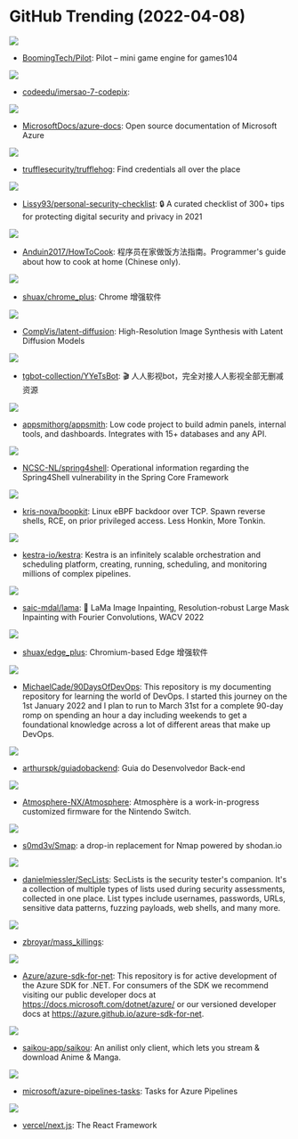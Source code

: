 # GitHub Trending (2022-04-08)

![](https://img.shields.io/badge/C%2B%2B-New%20308-green?style=flat-square&logo=appveyor)
- [BoomingTech/Pilot](https://github.com/BoomingTech/Pilot): Pilot – mini game engine for games104

![](https://img.shields.io/badge/Go-New%2059-green?style=flat-square&logo=appveyor)
- [codeedu/imersao-7-codepix](https://github.com/codeedu/imersao-7-codepix): 

![](https://img.shields.io/badge/PowerShell-New%2069-green?style=flat-square&logo=appveyor)
- [MicrosoftDocs/azure-docs](https://github.com/MicrosoftDocs/azure-docs): Open source documentation of Microsoft Azure

![](https://img.shields.io/badge/Go-New%20325-green?style=flat-square&logo=appveyor)
- [trufflesecurity/trufflehog](https://github.com/trufflesecurity/trufflehog): Find credentials all over the place

![](https://img.shields.io/badge/none-New%20655-green?style=flat-square&logo=appveyor)
- [Lissy93/personal-security-checklist](https://github.com/Lissy93/personal-security-checklist): 🔒 A curated checklist of 300+ tips for protecting digital security and privacy in 2021

![](https://img.shields.io/badge/JavaScript-New%20622-green?style=flat-square&logo=appveyor)
- [Anduin2017/HowToCook](https://github.com/Anduin2017/HowToCook): 程序员在家做饭方法指南。Programmer's guide about how to cook at home (Chinese only).

![](https://img.shields.io/badge/C%2B%2B-New%2080-green?style=flat-square&logo=appveyor)
- [shuax/chrome_plus](https://github.com/shuax/chrome_plus): Chrome 增强软件

![](https://img.shields.io/badge/Jupyter%20Notebook-New%20151-green?style=flat-square&logo=appveyor)
- [CompVis/latent-diffusion](https://github.com/CompVis/latent-diffusion): High-Resolution Image Synthesis with Latent Diffusion Models

![](https://img.shields.io/badge/Python-New%20337-green?style=flat-square&logo=appveyor)
- [tgbot-collection/YYeTsBot](https://github.com/tgbot-collection/YYeTsBot): 🎬 人人影视bot，完全对接人人影视全部无删减资源

![](https://img.shields.io/badge/TypeScript-New%20203-green?style=flat-square&logo=appveyor)
- [appsmithorg/appsmith](https://github.com/appsmithorg/appsmith): Low code project to build admin panels, internal tools, and dashboards. Integrates with 15+ databases and any API.

![](https://img.shields.io/badge/Python-New%2047-green?style=flat-square&logo=appveyor)
- [NCSC-NL/spring4shell](https://github.com/NCSC-NL/spring4shell): Operational information regarding the Spring4Shell vulnerability in the Spring Core Framework

![](https://img.shields.io/badge/C-New%20114-green?style=flat-square&logo=appveyor)
- [kris-nova/boopkit](https://github.com/kris-nova/boopkit): Linux eBPF backdoor over TCP. Spawn reverse shells, RCE, on prior privileged access. Less Honkin, More Tonkin.

![](https://img.shields.io/badge/Java-New%20147-green?style=flat-square&logo=appveyor)
- [kestra-io/kestra](https://github.com/kestra-io/kestra): Kestra is an infinitely scalable orchestration and scheduling platform, creating, running, scheduling, and monitoring millions of complex pipelines.

![](https://img.shields.io/badge/Jupyter%20Notebook-New%20201-green?style=flat-square&logo=appveyor)
- [saic-mdal/lama](https://github.com/saic-mdal/lama): 🦙 LaMa Image Inpainting, Resolution-robust Large Mask Inpainting with Fourier Convolutions, WACV 2022

![](https://img.shields.io/badge/C%2B%2B-New%2044-green?style=flat-square&logo=appveyor)
- [shuax/edge_plus](https://github.com/shuax/edge_plus): Chromium-based Edge 增强软件

![](https://img.shields.io/badge/Shell-New%20182-green?style=flat-square&logo=appveyor)
- [MichaelCade/90DaysOfDevOps](https://github.com/MichaelCade/90DaysOfDevOps): This repository is my documenting repository for learning the world of DevOps. I started this journey on the 1st January 2022 and I plan to run to March 31st for a complete 90-day romp on spending an hour a day including weekends to get a foundational knowledge across a lot of different areas that make up DevOps.

![](https://img.shields.io/badge/none-New%2056-green?style=flat-square&logo=appveyor)
- [arthurspk/guiadobackend](https://github.com/arthurspk/guiadobackend): Guia do Desenvolvedor Back-end

![](https://img.shields.io/badge/C%2B%2B-New%2063-green?style=flat-square&logo=appveyor)
- [Atmosphere-NX/Atmosphere](https://github.com/Atmosphere-NX/Atmosphere): Atmosphère is a work-in-progress customized firmware for the Nintendo Switch.

![](https://img.shields.io/badge/Go-New%20125-green?style=flat-square&logo=appveyor)
- [s0md3v/Smap](https://github.com/s0md3v/Smap): a drop-in replacement for Nmap powered by shodan.io

![](https://img.shields.io/badge/PHP-New%2083-green?style=flat-square&logo=appveyor)
- [danielmiessler/SecLists](https://github.com/danielmiessler/SecLists): SecLists is the security tester's companion. It's a collection of multiple types of lists used during security assessments, collected in one place. List types include usernames, passwords, URLs, sensitive data patterns, fuzzing payloads, web shells, and many more.

![](https://img.shields.io/badge/none-New%2034-green?style=flat-square&logo=appveyor)
- [zbroyar/mass_killings](https://github.com/zbroyar/mass_killings): 

![](https://img.shields.io/badge/C%23-New%2051-green?style=flat-square&logo=appveyor)
- [Azure/azure-sdk-for-net](https://github.com/Azure/azure-sdk-for-net): This repository is for active development of the Azure SDK for .NET. For consumers of the SDK we recommend visiting our public developer docs at https://docs.microsoft.com/dotnet/azure/ or our versioned developer docs at https://azure.github.io/azure-sdk-for-net.

![](https://img.shields.io/badge/Kotlin-New%20258-green?style=flat-square&logo=appveyor)
- [saikou-app/saikou](https://github.com/saikou-app/saikou): An anilist only client, which lets you stream & download Anime & Manga.

![](https://img.shields.io/badge/TypeScript-New%2045-green?style=flat-square&logo=appveyor)
- [microsoft/azure-pipelines-tasks](https://github.com/microsoft/azure-pipelines-tasks): Tasks for Azure Pipelines

![](https://img.shields.io/badge/JavaScript-New%20276-green?style=flat-square&logo=appveyor)
- [vercel/next.js](https://github.com/vercel/next.js): The React Framework


